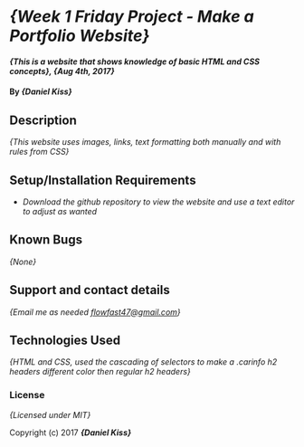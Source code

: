 # _{Week 1 Friday Project - Make a Portfolio Website}_

#### _{This is a website that shows knowledge of basic HTML and CSS concepts}, {Aug 4th, 2017}_

#### By _**{Daniel Kiss}**_

## Description

_{This website uses images, links, text formatting both manually and with rules from CSS}_

## Setup/Installation Requirements

* _Download the github repository to view the website and use a text editor to adjust as wanted_


## Known Bugs

_{None}_

## Support and contact details

_{Email me as needed flowfast47@gmail.com}_

## Technologies Used

_{HTML and CSS, used the cascading of selectors to make a .carinfo h2 headers different color then regular h2 headers}_

### License

*{Licensed under MIT}*

Copyright (c) 2017 **_{Daniel Kiss}_**
